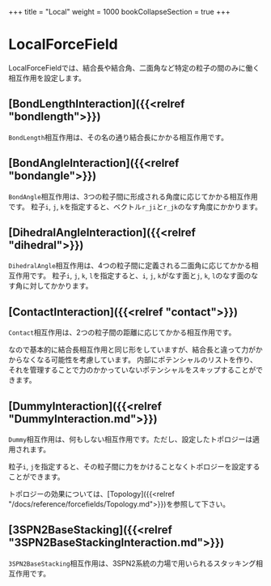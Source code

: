 +++
title  = "Local"
weight = 1000
bookCollapseSection = true
+++

# LocalForceField

LocalForceFieldでは、結合長や結合角、二面角など特定の粒子の間のみに働く相互作用を設定します。

## [BondLengthInteraction]({{<relref "bondlength">}})

`BondLength`相互作用は、その名の通り結合長にかかる相互作用です。

## [BondAngleInteraction]({{<relref "bondangle">}})

`BondAngle`相互作用は、3つの粒子間に形成される角度に応じてかかる相互作用です。
粒子`i`, `j`, `k`を指定すると、ベクトル`r_ji`と`r_jk`のなす角度にかかります。

## [DihedralAngleInteraction]({{<relref "dihedral">}})

`DihedralAngle`相互作用は、4つの粒子間に定義される二面角に応じてかかる相互作用です。
粒子`i`, `j`, `k`, `l`を指定すると、`i`, `j`, `k`がなす面と`j`, `k`, `l`のなす面のなす角に対してかかります。

## [ContactInteraction]({{<relref "contact">}})

`Contact`相互作用は、2つの粒子間の距離に応じてかかる相互作用です。

なので基本的に結合長相互作用と同じ形をしていますが、結合長と違って力がかからなくなる可能性を考慮しています。
内部にポテンシャルのリストを作り、それを管理することで力のかかっていないポテンシャルをスキップすることができます。

## [DummyInteraction]({{<relref "DummyInteraction.md">}})

`Dummy`相互作用は、何もしない相互作用です。ただし、設定したトポロジーは適用されます。

粒子`i`, `j`を指定すると、その粒子間に力をかけることなくトポロジーを設定することができます。

トポロジーの効果については、[Topology]({{<relref "/docs/reference/forcefields/Topology.md">}})を参照して下さい。

## [3SPN2BaseStacking]({{<relref "3SPN2BaseStackingInteraction.md">}})

`3SPN2BaseStacking`相互作用は、3SPN2系統の力場で用いられるスタッキング相互作用です。
